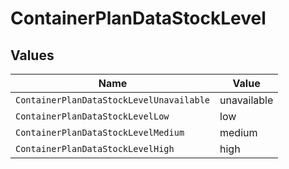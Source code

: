 # ContainerPlanDataStockLevel


## Values

| Name                                     | Value                                    |
| ---------------------------------------- | ---------------------------------------- |
| `ContainerPlanDataStockLevelUnavailable` | unavailable                              |
| `ContainerPlanDataStockLevelLow`         | low                                      |
| `ContainerPlanDataStockLevelMedium`      | medium                                   |
| `ContainerPlanDataStockLevelHigh`        | high                                     |